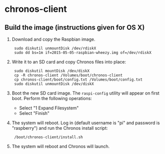 # chronos-client

## Build the image (instructions given for OS X)

1. Download and copy the Raspbian image.

        sudo diskutil unmountDisk /dev/rdiskX
        sudo dd bs=1m if=2015-05-05-raspbian-wheezy.img of=/dev/rdiskX

2. Write it to an SD card and copy Chronos files into place:

        sudo diskutil mountDisk /dev/diskX
        cp -R chronos-client /Volumes/boot/chronos-client
        cp chronos-client/boot/config.txt /Volumes/boot/config.txt
        sudo diskutil unmountDisk /dev/diskX

3. Boot the new SD card image.  The `raspi-config` utility will appear on first
   boot.  Perform the following operations:

   - Select "1 Expand Filesystem"
   - Select "Finish"

4. The system will reboot.  Log in (default username is "pi" and password is
   "raspberry") and run the Chronos install script:

        /boot/chronos-client/install.sh

5. The system will reboot and Chronos will launch.
